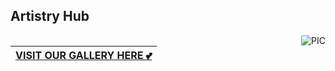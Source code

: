 ## Artistry Hub

<img align="right" alt="PIC" src="https://github.com/0AIB/images/blob/master/images/gallery.png?raw=true"/>


### <div align="center">

|[VISIT OUR GALLERY HERE 💕](https://artistrygallery.netlify.app/) </div>
|---

<br>


